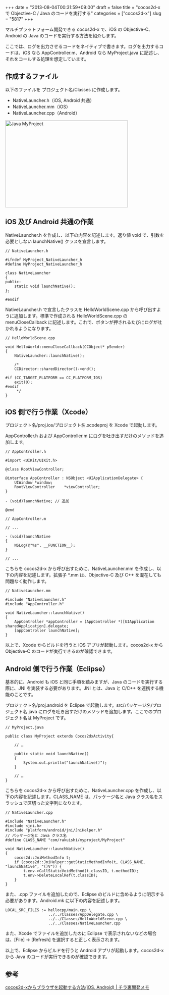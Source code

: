 +++
date = "2013-08-04T00:31:59+09:00"
draft = false
title = "cocos2d-x で Objective-C / Java のコードを実行する"
categories = ["cocos2d-x"]
slug = "5817"
+++

マルチプラットフォーム開発できる cocos2d-x で、iOS の Objective-C、Android の Java のコードを実行する方法を紹介します。

ここでは、ログを出力させるコードをネイティブで書きます。ログを出力するコードは、iOS なら AppController.m、Android なら MyProject.java に記述し、それをコールする処理を想定しています。

<h2>作成するファイル</h2>

以下のファイルを プロジェクト名/Classes に作成します。

<ul>
<li>NativeLauncher.h（iOS, Android 共通）</li>
<li>NativeLauncher.mm（iOS）</li>
<li>NativeLauncher.cpp（Android）</li>
</ul>

<img class="align-center" src="/images/2013/08/Java-MyProject.png" alt="Java MyProject" title="Java- MyProject.png" border="0" width="388" height="276" />

<h2>iOS 及び Android 共通の作業</h2>

NativeLauncher.h を作成し、以下の内容を記述します。返り値 void で、引数を必要としない launchNative() クラスを宣言します。

<pre><code>// NativeLauncher.h

#ifndef MyProject_NativeLauncher_h
#define MyProject_NativeLauncher_h

class NativeLauncher
{
public:
    static void launchNative();
};

#endif
</code></pre>

NativeLauncher.h で宣言したクラスを HelloWorldScene.cpp から呼び出すように追加します。標準で作成される HelloWorldScene.cpp の menuCloseCallback に記述します。これで、ボタンが押されるたびにログが吐かれるようになります。

<pre><code>// HelloWorldScene.cpp

void HelloWorld::menuCloseCallback(CCObject* pSender)
{
    NativeLauncher::launchNative();
    
    /*
    CCDirector::sharedDirector()->end();

#if (CC_TARGET_PLATFORM == CC_PLATFORM_IOS)
    exit(0);
#endif
     */
}
</code></pre>

<h2>iOS 側で行う作業（Xcode）</h2>

プロジェクト名/proj.ios/プロジェクト名.xcodeproj を Xcode で起動します。

AppController.h および AppController.m にログを吐き出すだけのメソッドを追加します。

<pre><code>// AppController.h

#import &lt;UIKit/UIKit.h&gt;

@class RootViewController;

@interface AppController : NSObject &lt;UIApplicationDelegate&gt; {
    UIWindow *window;
    RootViewController    *viewController;
}

- (void)launchNative; // 追加

@end
</code></pre>

<pre><code>// AppController.m

// ...

- (void)launchNative
{
    NSLog(@"%s", __FUNCTION__);
}

// ...
</code></pre>

こちらを cocos2d-x から呼び出すために、NativeLauncher.mm を作成し、以下の内容を記述します。拡張子 *.mm は、Objective-C 及び C++ を混在しても問題なく動作します。

<pre><code>// NativeLauncher.mm

#include "NativeLauncher.h"
#include "AppController.h"

void NativeLauncher::launchNative()
{
    AppController *appController = (AppController *)[UIApplication sharedApplication].delegate;
    [appController launchNative];
}
</code></pre>

以上で、Xcode からビルドを行うと iOS アプリが起動します。cocos2d-x から Objective-C のコードが実行できるのが確認できます。

<h2>Android 側で行う作業（Eclipse）</h2>

基本的に、Android も iOS と同じ手順を踏みますが、Java のコードを実行する際に、JNI を実装する必要があります。JNI とは、Java と C/C++ を連携する機能のことです。

プロジェクト名/proj.android を Eclipse で起動します。src/パッケージ名/プロジェクト名.java にログを吐き出すだけのメソッドを追加します。ここでのプロジェクト名は MyProject です。

<pre><code>// MyProject.java

public class MyProject extends Cocos2dxActivity{
	
    // …
    
    public static void launchNative()
    {
        System.out.println("launchNative()");
    }

    // …
}
</code></pre>

こちらを cocos2d-x から呼び出すために、NativeLauncher.cpp を作成し、以下の内容を記述します。CLASS_NAME は、パッケージ名と Java クラス名をスラッシュで区切った文字列になります。

<pre><code>// NativeLauncher.cpp

#include "NativeLauncher.h"
#include &lt;jni.h&gt;
#include "platform/android/jni/JniHelper.h"
// パッケージ名と Java クラス名
#define CLASS_NAME "com/rakuishi/myproject/MyProject"

void NativeLauncher::launchNative()
{
	cocos2d::JniMethodInfo t;
	if (cocos2d::JniHelper::getStaticMethodInfo(t, CLASS_NAME, "launchNative", "()V")) {
		t.env->CallStaticVoidMethod(t.classID, t.methodID);
		t.env->DeleteLocalRef(t.classID);
	}
}
</code></pre>

また、.cpp ファイルを追加したので、Eclipse のビルドに含めるように明示する必要があります。Android.mk に以下の内容を記述します。

<pre><code>LOCAL_SRC_FILES := hellocpp/main.cpp \
                   ../../Classes/AppDelegate.cpp \
                   ../../Classes/HelloWorldScene.cpp \
                   ../../Classes/NativeLauncher.cpp
</code></pre>

また、Xcode でファイルを追加したのに Eclipse で表示されないなどの場合は、[File] → [Refresh] を選択すると正しく表示されます。

以上で、Eclipse からビルドを行うと Android アプリが起動します。cocos2d-x から Java のコードが実行できるのが確認できます。

<h2>参考</h2>

<a href="http://tks2.net/memo/?p=74" target="_blank">cocos2d-xからブラウザを起動する方法(iOS, Android) | チラ裏開発メモ</a>
